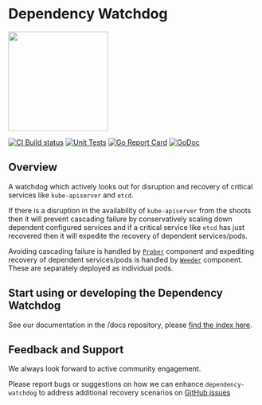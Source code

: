 # Dependency Watchdog

<img src="logo/gardener-dwd.png" style="width:200px">

[![CI Build status](https://concourse.ci.gardener.cloud/api/v1/teams/gardener/pipelines/dependency-watchdog-master/jobs/master-head-update-job/badge)](https://concourse.ci.gardener.cloud/api/v1/teams/gardener/pipelines/dependency-watchdog-master/jobs/master-head-update-job/)
[![Unit Tests](https://testgrid.k8s.io/q/summary/gardener-dependency-watchdog/ci-dependency-watchdog-unit/tests_status?style=svg)](https://testgrid.k8s.io/q/summary/gardener-dependency-watchdog/ci-dependency-watchdog-unit/tests_status)
[![Go Report Card](https://goreportcard.com/badge/github.com/gardener/dependency-watchdog)](https://goreportcard.com/report/github.com/gardener/dependency-watchdog)
[![GoDoc](https://godoc.org/github.com/gardener/dependency-watchdog?status.svg)](https://pkg.go.dev/github.com/gardener/dependency-watchdog)

## Overview
A watchdog which actively looks out for disruption and recovery of critical services like `kube-apiserver` and `etcd`. 

If there is a disruption in the availability of `kube-apiserver` from the shoots then it will prevent cascading failure by conservatively scaling down dependent configured services and if a critical service like `etcd` has just recovered then it will expedite the recovery of dependent services/pods.

Avoiding cascading failure is handled by [`Prober`](/docs/concepts/prober.md) component and expediting recovery of dependent services/pods is handled by [`Weeder`](/docs/concepts/weeder.md) component. These are separately deployed as individual pods.

## Start using or developing the Dependency Watchdog

See our documentation in the /docs repository, please [find the index here](docs/README.md).

## Feedback and Support

We always look forward to active community engagement.

Please report bugs or suggestions on how we can enhance `dependency-watchdog` to address additional recovery scenarios on [GitHub issues](https://github.com/gardener/dependency-watchdog/issues)